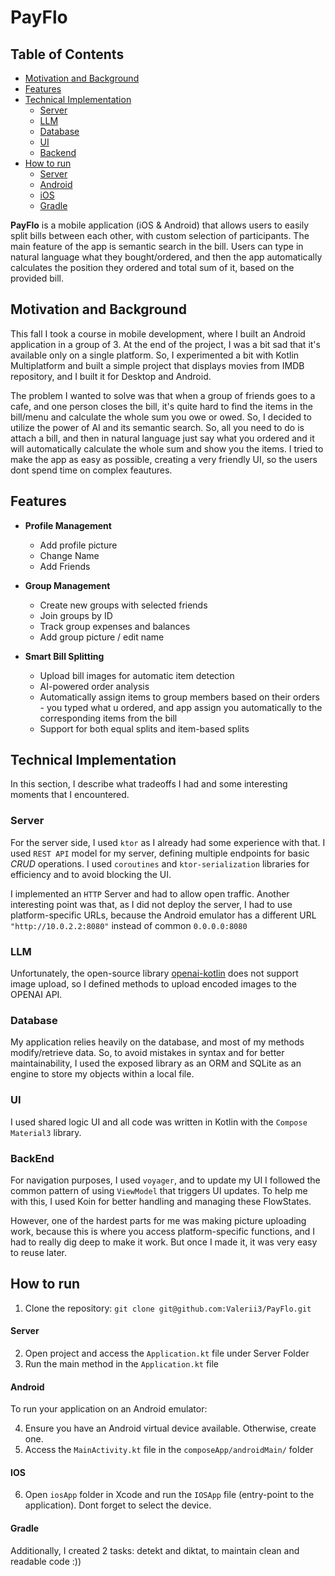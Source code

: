 # PayFlo

## Table of Contents
- [Motivation and Background](#motivation-and-background)
- [Features](#features)
- [Technical Implementation](#technical-implementation)
  - [Server](#server)
  - [LLM](#llm)
  - [Database](#database)
  - [UI](#ui)
  - [Backend](#backend)
- [How to run](#how-to-run)
  - [Server](#server-1)
  - [Android](#android)
  - [iOS](#ios)
  - [Gradle](#gradle)

**PayFlo** is a mobile application (iOS & Android) that allows users to easily split bills between each other, with custom selection of participants. The main feature of the app is semantic search in the bill. Users can type in natural language what they bought/ordered, and then the app automatically calculates the position they ordered and total sum of it, based on the provided bill.

## Motivation and Background

This fall I took a course in mobile development, where I built an Android application in a group of 3. At the end of the project, I was a bit sad that it's available only on a single platform. So, I experimented a bit with Kotlin Multiplatform and built a simple project that displays movies from IMDB repository, and I built it for Desktop and Android. 

The problem I wanted to solve was that when a group of friends goes to a cafe, and one person closes the bill, it's quite hard to find the items in the bill/menu and calculate the whole sum you owe or owed. So, I decided to utilize the power of AI and its semantic search. So, all you need to do is attach a bill, and then in natural language just say what you ordered and it will automatically calculate the whole sum and show you the items. I tried to make the app as easy as possible, creating a very friendly UI, so the users dont spend time on complex feautures.

## Features

* **Profile Management**
  * Add profile picture
  * Change Name
  * Add Friends

* **Group Management**
  * Create new groups with selected friends
  * Join groups by ID
  * Track group expenses and balances
  * Add group picture / edit name

* **Smart Bill Splitting**
  * Upload bill images for automatic item detection
  * AI-powered order analysis 
  * Automatically assign items to group members based on their orders - you typed what u ordered, and app assign you automatically to the corresponding items from the bill
  * Support for both equal splits and item-based splits   

## Technical Implementation

In this section, I describe what tradeoffs I had and some interesting moments that I encountered.

### Server

For the server side, I used `ktor` as I already had some experience with that. I used `REST API` model for my server, defining multiple endpoints for basic *CRUD* operations. I used `coroutines` and `ktor-serialization` libraries for efficiency and to avoid blocking the UI.

I implemented an `HTTP` Server and had to allow open traffic. Another interesting point was that, as I did not deploy the server, I had to use platform-specific URLs, because the Android emulator has a different URL `"http://10.0.2.2:8080"` instead of common `0.0.0.0:8080`

### LLM
Unfortunately, the open-source library [openai-kotlin](https://github.com/aallam/openai-kotlin) does not support image upload, so I defined methods to upload encoded images to the OPENAI API.

### Database
My application relies heavily on the database, and most of my methods modify/retrieve data. So, to avoid mistakes in syntax and for better maintainability, I used the exposed library as an ORM and SQLite as an engine to store my objects within a local file.

### UI
I used shared logic UI and all code was written in Kotlin with the `Compose Material3` library.

### BackEnd
For navigation purposes, I used `voyager`, and to update my UI I followed the common pattern of using `ViewModel` that triggers UI updates. To help me with this, I used Koin for better handling and managing these FlowStates.

However, one of the hardest parts for me was making picture uploading work, because this is where you access platform-specific functions, and I had to really dig deep to make it work. But once I made it, it was very easy to reuse later.


## How to run
1) Clone the repository: `git clone git@github.com:Valerii3/PayFlo.git`

#### Server
2) Open project and access the `Application.kt` file under Server Folder
3) Run the main method in the `Application.kt` file

#### Android
To run your application on an Android emulator:

4) Ensure you have an Android virtual device available. Otherwise, create one.
5) Access the `MainActivity.kt` file in the `composeApp/androidMain/` folder

#### IOS
6) Open `iosApp` folder in Xcode and run the `IOSApp` file (entry-point to the application). Dont forget to select the device.

#### Gradle
Additionally, I created 2 tasks: detekt and diktat, to maintain clean and readable code :)) 
   
